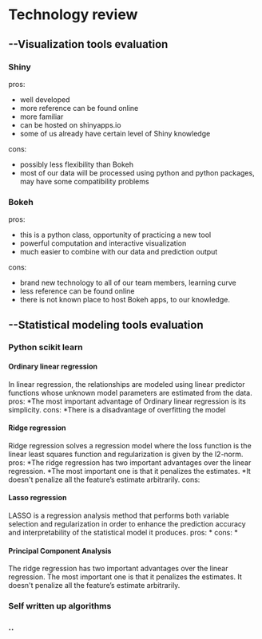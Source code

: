 # Technology review
## --Visualization tools evaluation
### Shiny

pros: 

* well developed
* more reference can be found online
* more familiar
* can be hosted on shinyapps.io
* some of us already have certain level of Shiny knowledge
      
cons: 

* possibly less flexibility than Bokeh 
* most of our data will be processed using python and python packages, 
  may have some compatibility problems

### Bokeh

pros: 

* this is a python class, opportunity of practicing a new tool
* powerful computation and interactive visualization
* much easier to combine with our data and prediction output
      
cons: 

* brand new technology to all of our team members, learning curve
* less reference can be found online
* there is not known place to host Bokeh apps, to our knowledge. 

## --Statistical modeling tools evaluation
### Python scikit learn

#### Ordinary linear regression
In linear regression, the relationships are modeled using linear predictor functions whose unknown model parameters are estimated from the data. 
pros: 
*The most important advantage of Ordinary linear regression is its simplicity. 
cons: 
*There is a disadvantage of overfitting the model

#### Ridge regression
Ridge regression solves a regression model where the loss function is the linear least squares function and regularization is given by the l2-norm. 
pros: 
*The ridge regression has two important advantages over the linear regression. 
*The most important one is that it penalizes the estimates. 
*It doesn't penalize all the feature’s estimate arbitrarily. 
cons:

#### Lasso regression
LASSO is a regression analysis method that performs both variable selection and regularization in order to enhance the prediction accuracy and interpretability of the statistical model it produces. 
pros:
*
cons:
*

#### Principal Component Analysis

The ridge regression has two important advantages over the linear regression. The most important one is that it penalizes the estimates. It doesn't penalize all the feature’s estimate arbitrarily. 
### Self written up algorithms
### ..
